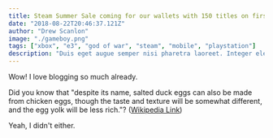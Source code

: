 ```yaml
---
title: Steam Summer Sale coming for our wallets with 150 titles on first day
date: "2018-08-22T20:46:37.121Z"
author: "Drew Scanlon"
image: "./gameboy.png"
tags: ["xbox", "e3", "god of war", "steam", "mobile", "playstation"]
description: "Duis eget augue semper nisi pharetra laoreet. Integer elementum suscipit nulla vitae eleifend. Duis a lectus et justo varius consectetur sed in lorem."
---
```


Wow! I love blogging so much already.

Did you know that "despite its name, salted duck eggs can also be made from
chicken eggs, though the taste and texture will be somewhat different, and the
egg yolk will be less rich."?
([Wikipedia Link](http://en.wikipedia.org/wiki/Salted_duck_egg))

Yeah, I didn't either.

